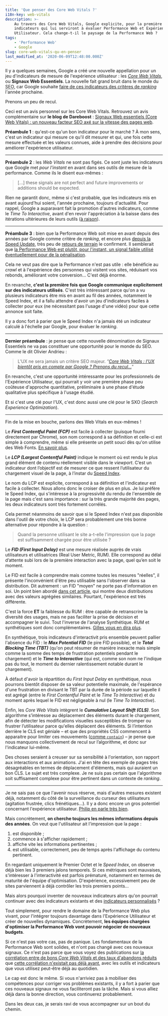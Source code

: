 ```yaml
---
title: 'Que penser des Core Web Vitals ?'
i18n-key: web-vitals
description: >-
    Au travers des Core Web Vitals, Google explicite, pour la première fois, les
    indicateurs qui lui serviront à évaluer Performance Web et Expérience
    Utilisateur. Cela change-t-il le paysage de la Performance Web ?
tags:
    - 'Performance Web'
    - Google
slug: core-web-vitals-qu-en-penser
last_modified_at: '2020-06-09T12:48:00.000Z'
---
```


Il y a quelques semaines, Google a créé une nouvelle appellation pour un jeu
d'indicateurs de mesure de l'expérience utilisateur : les
[<em lang="en">Core Web Vitals</em>](https://web.dev/vitals/), ou **Signaux Web
Essentiels**. La nouvelle fait grand bruit dans le monde du
<abbr title="Search Engine Optimization" lang="en">SEO</abbr>, car Google
souhaite
[faire de ces indicateurs des critères de <em lang="en">ranking</em>](https://webmasters.googleblog.com/2020/05/evaluating-page-experience.html)
l'année prochaine.

Prenons un peu de recul.

<div class="emphasis">
Ceci est un avis personnel sur les Core Web Vitals. Retrouvez un avis complémentaire sur <strong>le blog de Dareboost</strong>&nbsp;: <a href="https://blog.dareboost.com/fr/2020/06/signaux-web-essentiels-core-web-vitals/">Signaux Web essentiels (Core Web Vitals) : un nouveau facteur SEO axé sur la vitesse des pages web</a>.
</div>

**Préambule 1** : qu'est-ce qu'un bon indicateur pour le marché ? À mon sens,
c'est un indicateur qui mesure ce qu'il dit mesurer et qui, une fois cette
mesure effectuée et les valeurs connues, aide à prendre des décisions pour
améliorer l'expérience utilisateur.

---

**Préambule 2** : les <em lang="en">Web Vitals</em> ne sont pas figés. Ce sont
juste les indicateurs que Google met _pour l'instant_ en avant dans ses outils
de mesure de la performance. Comme ils le disent eux-mêmes :

> […] these signals are not perfect and future improvements or additions should
> be expected.

Rien ne garantit donc, même si c'est probable, que les indicateurs mis en avant
aujourd'hui soient, l'année prochaine, toujours d'actualité. Pour rappel, Google
a auparavant fait la promotion d'autres indicateurs, comme le <em lang="en">Time
To Interactive</em>, avant d'en revoir l'appréciation à la baisse dans des
itérations ultérieures de leurs outils
([à raison](https://boris.schapira.dev/2019/05/mesurer-interactivite-time-to-interactive/)).

---

**Préambule 3** : bien que la Performance Web soit mise en avant depuis des
années par Google comme critère de <em lang="en">ranking</em>, et encore plus
[depuis la Speed Update](https://blog.dareboost.com/fr/2018/01/google-speed-update-vitesse-ranking/),
très peu de [retours de terrain](https://wpostats.com/) le confirment. Il
semblerait que
[la Performance Web est plutôt, pour l'instant, un signal faible utilisé éventuellement pour de la pénalisation](https://www.abondance.com/20200505-42675-un-point-sur-la-vitesse-de-chargement-des-pages-et-le-seo-video-seo-abondance-n155.html).

Cela ne veut pas dire que la Performance n'est pas utile : elle bénéficie au
<em lang="en">crawl</em> et à l'expérience des personnes qui visitent vos sites,
réduisant vos rebonds, améliorant votre conversion… C'est déjà énorme.

En revanche, **c'est la première fois que Google communique explicitement sur
des indicateurs utilisés**. C'est très intéressant parce qu'on a vu plusieurs
indicateurs être mis en avant au fil des années, notamment le Speed Index, et il
a fallu attendre d'avoir un jeu d'indicateurs faciles à collecter pour eux (ne
nécessitant pas l'usage d'une vidéo) pour que cette annonce soit faite.

Il y a donc fort à parier que le Speed Index n'a jamais été un indicateur
calculé à l'échelle par Google, pour évaluer le <em lang="en">ranking</em>.

---

**Dernier préambule** : je pense que cette nouvelle dénomination de Signaux
Essentiels ne va pas constituer une opportunité pour le monde du SEO. Comme le
dit Olivier Andrieu :

> L'UX ne sera jamais un critère SEO majeur.
> <cite>"[Core Web Vitals : l’UX bientôt pris en compte par Google ? Prenons du recul…](https://www.abondance.com/20200529-42880-core-web-vitals-lux-sera-t-il-bientot-pris-en-compte-par-google-prenons-du-recul.html)"</cite>

En revanche, c'est une opportunité intéressante pour les professionnels de
l'Expérience Utilisateur, qui pourrait y voir une première phase peu coûteuse
d'approche quantitative, préliminaire à une phase d'étude qualitative plus
spécifique à l'usage étudié.

Et si c'est une clé pour l'UX, c'est donc aussi une clé pour le SXO
(<em lang="en">Search Experience Optimization</em>).

---

Fin de la mise en bouche, parlons des Web Vitals en eux-mêmes !

Le **<em lang="en">First Contentful Paint (FCP)</em>** est facile à collecter
(puisque fourni directement par Chrome), son nom correspond à sa définition et
celle-ci est simple à comprendre, même si elle présente un petit souci dès qu'on
utilise des Web Fonts.
[En savoir plus](https://blog.dareboost.com/fr/2019/09/first-contentful-paint-fcp-2/).

Le **<em lang="en">LCP (Largest Contentful Paint)</em>** indique le moment où
est rendu le plus grand élément de contenu réellement visible dans le
<em lang="en">viewport</em>. C’est un indicateur dont l’objectif est de mesurer
ce que ressent l’utilisateur du chargement visuel de la page, à l’instar du
[Speed Index](https://blog.dareboost.com/fr/2018/02/speed-index-performance-web/).

Le nom du LCP est explicite, correspond à sa définition et l'indicateur est
facile à collecter. Nous allons donc le croiser de plus en plus. Je lui préfère
le Speed Index, qui s'intéresse à la progressivité du rendu de l'ensemble de la
page mais c'est sans importance : sur la très grande majorité des pages, les
deux indicateurs sont très fortement corrélés.

Cela permet néanmoins de savoir que si le Speed Index n'est pas disponible dans
l'outil de votre choix, le LCP sera probablement une très bonne alternative pour
répondre à la question :

> Quand la personne utilisant le site a-t-elle l'impression que la page est
> suffisamment chargée pour être utilisée ?

Le **<em lang="en">FID (First Input Delay)</em>** est une mesure réalisée auprès
de vrais utilisateurs et utilisatrices (Real User Metric, RUM). Elle correspond
au délai d’attente subi lors de la première interaction avec la page, quel qu’en
soit le moment.

Le FID est facile à comprendre mais comme toutes les mesures "réelles", il
présente l'inconvénient d'être peu utilisable sans l'observer dans sa
distribution. Dit autrement : un FID "moyen" ne porte pas d'information en soi.
Un point bien abordé
[dans cet article](https://blog.dareboost.com/fr/2019/11/search-console-rapport-vitesse/),
qui montre deux distributions avec des valeurs agrégées similaires. Pourtant,
l'expérience est très différente.

C'est la force **ET** la faiblesse du RUM : être capable de retranscrire la
diversité des usages, mais ne pas faciliter la prise de décision et accompagner
le suivi. Tout l'inverse de l'analyse Synthétique. RUM et synthétiques sont donc
complémentaires.
[Gilles vous en dira plus](https://www.youtube.com/watch?v=9PBeqHXk7zw).

En synthétique, trois indicateurs d'interactivit pris ensemble peuvent pallier
l'absence du FID : le **<em lang="en">Max Potential FID</em>** (le pire FID
possible), et le **<em lang="en">Total Blocking Time (TBT)</em>** (qu'on peut
résumer de manière inexacte mais simple comme la somme des temps de frustration
potentiels pendant le chargement) et le **<em lang="en">Time to
Interactive</em>** (qui est, comme son nom ne l'indique pas du tout, le moment
du dernier ralentissement notable durant le chargement).

À défaut d'avoir la répartition du <em lang="en">First Input Delay</em> en
synthétique, nous pourrons bientôt disposer de sa valeur potentielle maximale,
de l'espérance d'une frustration en divisant le TBT par la durée de la période
sur laquelle il est agrégé (entre le <em lang="en">First Contentful Paint</em>
et le <em lang="en">Time To Interactive</em>) et du moment après lequel le FID
est négligeable à nul (le <em lang="en">Time To Interactive</em>).

Enfin, les <em lang="en">Core Web Vitals</em> intègrent le
**<em lang="en">Cumulative Layout Shift (CLS)</em>**. Son algorithme s’intéresse
au déplacement des éléments durant le chargement, afin de détecter les
modifications visuelles susceptibles de tromper ou frustrer l’utilisateur parce
qu'elles déplacent des éléments. Si l’intention derrière le CLS est géniale – et
que des propriétés CSS commencent à apparaitre pour limiter ces mouvements
([comme `contain`](https://css-tricks.com/lets-take-a-deep-dive-into-the-css-contain-property/)) –
je pense que nous manquons collectivement de recul sur l’algorithme, et donc sur
l'indicateur lui-même.

Des choses seraient à creuser sur sa sensibilité à l'orientation, son rapport
aux interactions et aux animations. J'ai en tête des exemple de pages très
désagréables en termes de déplacement d'éléments, mais qui auraient un bon CLS.
Le sujet est très complexe. Je ne suis pas certain que l'algorithme soit
suffisament complexe pour être pertinent dans un contexte de
<em lang="en">ranking</em>.

---

Je ne sais pas ce que l'avenir nous réserve, mais d'autres mesures existent
déjà, notamment du côté de la surveillance du curseur des utilisateurs
(agitation frustrée, clics frénétiques…). Il y a donc encore un gros potentiel
concernant l'expérience utilisateur.
[Philip en parle très bien](https://youtu.be/nEHsHioWY1U).

Mais concrètement, **on cherche toujours les mêmes informations depuis des
années**. On veut que l'utilisateur ait l'impression que la page :

1. est disponible ;
2. commence à s'afficher rapidement ;
3. affiche vite les informations pertinentes ;
4. est utilisable, correctement, peu de temps après l'affichage du contenu
   pertinent.

En regardant uniquement le Premier Octet et le <em lang="en">Speed Index</em>,
on observe déjà bien les 3 premiers jalons temporels. Si ces métriques sont
mauvaises, s'intéresser à l'interactivité est parfois prématuré, notamment en
termes de maturité de l'équipe d'optimisation. D'expérience, excessivement peu
de sites parviennent à déjà contrôler les trois premiers points…

Mais alors pourquoi inventer de nouveaux indicateurs alors qu'on pourrait
continuer avec des indicateurs existants et des
[indicateurs personnalisés](https://boris.schapira.dev/2019/09/custom-timing-prochaine-frame/)
?

Tout simplement, pour rendre le domaine de la Performance Web plus vivant, pour
l'intégrer toujours davantage dans l'Expérience Utilisateur et créer de
nouvelles dynamiques. Concrètement, **les équipes chargées d'optimiser la
Performance Web vont pouvoir négocier de nouveaux budgets**.

Si ce n'est pas votre cas, pas de panique. Les fondamentaux de la Performance
Web sont solides, et n'ont pas changé avec ces nouveaux signaux. Ce n'est pas
parce que vous voyez des publications sur
[la corrélation entre de bons <em lang="en">Core Web Vitals</em> et des taux d'abandons réduits](https://blog.chromium.org/2020/05/the-science-behind-web-vitals.html)
que
[cette corrélation n'existait pas déjà avant](https://webmasters.googleblog.com/2019/04/user-experience-improvements-with-page.html),
avec les outils et indicateurs que vous utilisez peut-être déjà au quotidien.

Le cap est donc le même. Si vous n'arriviez pas à mobiliser des compétences pour
corriger vos problèmes existants, il y a fort à parier que ces nouveaux signaux
ne vous faciliteront pas la tâche. Mais si vous alliez déjà dans la bonne
direction, vous continuerez probablement.

Dans les deux cas, je serais ravi de vous accompagner sur un bout du chemin.
